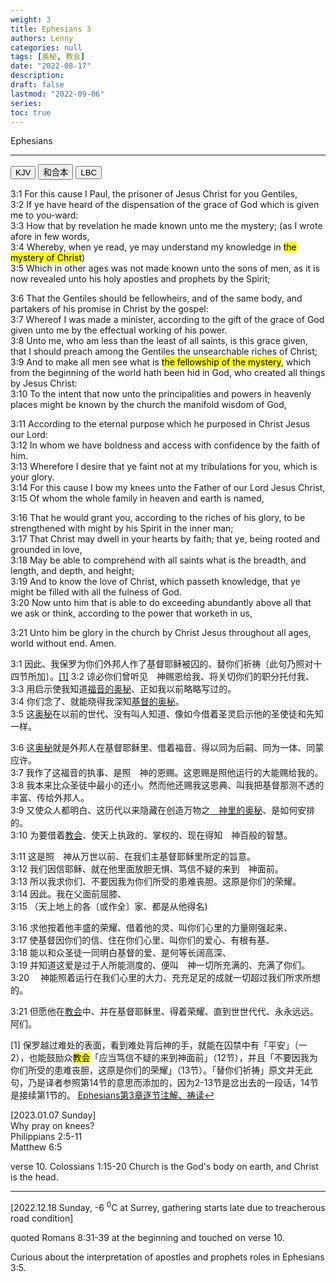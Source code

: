 ```yaml
---
weight: 3
title: Ephesians 3
authors: Lenny
categories: null
tags: [奥秘, 教会]
date: "2022-08-17"
description: 
draft: false
lastmod: "2022-09-06"
series:
toc: true
---
```

Ephesians 

<!--more-->
---

<div class="tab">
  <button class="tablinks active" onclick="tablabel(event, 'english')">KJV</button>
  <button class="tablinks" onclick="tablabel(event, 'chinese')">和合本</button>
  <button class="tablinks" onclick="tablabel(event, 'verse1')">LBC</button>
</div>

<!-- Tab content -->
<div id="english" class="tabcontent" style="display:block">

3:1 For this cause I Paul, the prisoner of Jesus Christ for you Gentiles,  
3:2 If ye have heard of the dispensation of the grace of God which is given me to you-ward:  
3:3 How that by revelation he made known unto me the mystery; (as I wrote afore in few words,  
3:4 Whereby, when ye read, ye may understand my knowledge in <mark class = "lemon">the mystery of Christ</mark>)  
3:5 Which in other ages was not made known unto the sons of men, as it is now revealed unto his holy apostles and prophets by the Spirit;  
 
3:6 That the Gentiles should be fellowheirs, and of the same body, and partakers of his promise in Christ by the gospel:  
3:7 Whereof I was made a minister, according to the gift of the grace of God given unto me by the effectual working of his power.  
3:8 Unto me, who am less than the least of all saints, is this grace given, that I should preach among the Gentiles the unsearchable riches of Christ;  
3:9 And to make all men see what is <mark class = "lemon">the fellowship of the mystery</mark>, which from the beginning of the world hath been hid in God, who created all things by Jesus Christ:  
3:10 To the intent that now unto the principalities and powers in heavenly places might be known by the church the manifold wisdom of God,  
 
3:11 According to the eternal purpose which he purposed in Christ Jesus our Lord:  
3:12 In whom we have boldness and access with confidence by the faith of him.  
3:13 Wherefore I desire that ye faint not at my tribulations for you, which is your glory.  
3:14 For this cause I bow my knees unto the Father of our Lord Jesus Christ,  
3:15 Of whom the whole family in heaven and earth is named,  
 
3:16 That he would grant you, according to the riches of his glory, to be strengthened with might by his Spirit in the inner man;  
3:17 That Christ may dwell in your hearts by faith; that ye, being rooted and grounded in love,  
3:18 May be able to comprehend with all saints what is the breadth, and length, and depth, and height;  
3:19 And to know the love of Christ, which passeth knowledge, that ye might be filled with all the fulness of God.  
3:20 Now unto him that is able to do exceeding abundantly above all that we ask or think, according to the power that worketh in us,  
 
3:21 Unto him be glory in the church by Christ Jesus throughout all ages, world without end. Amen.  
</div>



<div id="chinese" class="tabcontent">

3:1 因此、我保罗为你们外邦人作了基督耶稣被囚的、替你们祈祷〔此句乃照对十四节所加〕。<a id="1_ref" href = "#1">[1]</a>
3:2 谅必你们曾听见　神赐恩给我、将关切你们的职分托付我、  
3:3 用启示使我知道<u>福音的奥秘</u>、正如我以前略略写过的。  
3:4 你们念了、就能晓得我深知<u>基督的奥秘</u>。  
3:5 这<u>奥秘</u>在以前的世代、没有叫人知道、像如今借着圣灵启示他的圣使徒和先知一样。  

3:6 这<u>奥秘</u>就是外邦人在基督耶稣里、借着福音、得以同为后嗣、同为一体、同蒙应许。  
3:7 我作了这福音的执事、是照　神的恩赐。这恩赐是照他运行的大能赐给我的。  
3:8 我本来比众圣徒中最小的还小。然而他还赐我这恩典、叫我把基督那测不透的丰富、传给外邦人。  
3:9 又使众人都明白、这历代以来隐藏在创造万物之<u>　神里的奥秘</u>、是如何安排的。  
3:10 为要借着<u>教会</u>、使天上执政的、掌权的、现在得知　神百般的智慧。  

3:11 这是照　神从万世以前、在我们主基督耶稣里所定的旨意。  
3:12 我们因信耶稣、就在他里面放胆无惧、笃信不疑的来到　神面前。  
3:13 所以我求你们、不要因我为你们所受的患难丧胆。这原是你们的荣耀。  
3:14 因此。我在父面前屈膝、  
3:15 （天上地上的各〔或作全〕家、都是从他得名)  

3:16 求他按着他丰盛的荣耀、借着他的灵、叫你们心里的力量刚强起来、  
3:17 使基督因你们的信、住在你们心里、叫你们的爱心、有根有基、  
3:18 能以和众圣徒一同明白基督的爱、是何等长阔高深、  
3:19 并知道这爱是过于人所能测度的、便叫　神一切所充满的、充满了你们。  
3:20 　神能照着运行在我们心里的大力、充充足足的成就一切超过我们所求所想的。  

3:21 但愿他在<u>教会</u>中、并在基督耶稣里、得着荣耀、直到世世代代、永永远远。阿们。  


<p id="1">[1] 保罗越过难处的表面，看到难处背后神的手，就能在囚禁中有「平安」（一2），也能鼓励众<mark class = "lemon">教会</mark>「应当笃信不疑的来到神面前」（12节），并且「不要因我为你们所受的患难丧胆，这原是你们的荣耀」（13节）。「替你们祈祷」原文并无此句，乃是译者参照第14节的意思而添加的，因为2-13节是岔出去的一段话，14节是接续第1节的。    
<a href = "https://cmcbiblereading.com/2014/11/24/%e4%bb%a5%e5%bc%97%e6%89%80%e4%b9%a6%e7%ac%ac3%e7%ab%a0%e9%80%90%e8%8a%82%e6%b3%a8%e8%a7%a3%e3%80%81%e7%a5%b7%e8%af%bb/" target="_blank" rel="noopener noreferrer">Ephesians第3章逐节注解、祷读</a><a href="#1_ref">&#8617;</a></p>
  
</div>


<div id="verse1" class="tabcontent">

[2023.01.07 Sunday]  
Why pray on knees?  
Philippians 2:5-11  
Matthew 6:5  

verse 10. Colossians 1:15-20 Church is the God's body on earth, and Christ is the head.  

---

[2022.12.18 Sunday, -6 <sup>0</sup>C at Surrey, gathering starts late due to treacherous road condition]

quoted Romans 8:31-39 at the beginning and touched on verse 10.

Curious about the interpretation of apostles and prophets roles in Ephesians 3:5.

</div>
